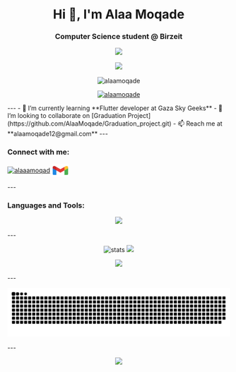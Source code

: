 <h1 align="center">Hi 👋, I'm Alaa Moqade</h1> <h3 align="center">Computer Science student @ Birzeit</h3> <p align="center"> <img src="https://media.giphy.com/media/hvRJCLFzcasrR4ia7z/giphy.gif" width="80px"> </p> <p align="center"> <img src="https://readme-typing-svg.herokuapp.com?size=24&duration=4000&color=36BCF7&center=true&vCenter=true&width=600&lines=Flutter+Developer+%F0%9F%9A%80;Problem+Solver+%F0%9F%92%BB;Always+Learning+New+Things+%F0%9F%8C%9F"> </p> <p align="center"> <img src="https://komarev.com/ghpvc/?username=alaamoqade&label=Profile%20views&color=blueviolet&style=for-the-badge" alt="alaamoqade" /> </p> <p align="center"> <a href="https://github.com/ryo-ma/github-profile-trophy"> <img src="https://github-profile-trophy.vercel.app/?username=alaamoqade&theme=radical&no-frame=true&margin-w=15" alt="alaamoqade" /> </a> </p> --- - 🌱 I’m currently learning **Flutter developer at Gaza Sky Geeks** - 👯 I’m looking to collaborate on [Graduation Project](https://github.com/AlaaMoqade/Graduation_project.git) - 📫 Reach me at **alaamoqade12@gmail.com** --- <h3 align="left">Connect with me:</h3> <p align="left"> <a href="https://www.linkedin.com/in/alaamoqade550149280/" target="blank"><img align="center" src="https://raw.githubusercontent.com/rahuldkjain/github-profile-readme-generator/master/src/images/icons/Social/linked-in-alt.svg" alt="alaaamoqad" height="30" width="40" /></a> <a href="alaamoqade12@gmail.com" target="blank"><img align="center" src="https://raw.githubusercontent.com/rahuldkjain/github-profile-readme-generator/master/src/images/icons/Social/gmail.svg" alt="alaaamoqad" height="30" width="40" /></a> </p> --- <h3 align="left">Languages and Tools:</h3> <p align="center"> <img src="https://skillicons.dev/icons?i=flutter,dart,java,python,php,html,css,git,linux,mysql,figma,selenium" /> </p> --- <p align="center"> <img src="https://github-readme-stats.vercel.app/api?username=alaamoqade&show_icons=true&theme=tokyonight" alt="stats" height="180"/> <img src="https://github-readme-streak-stats.herokuapp.com?user=alaamoqade&theme=tokyonight&hide_border=false" height="180"/> </p> <p align="center"> <img src="https://github-readme-stats.vercel.app/api/top-langs/?username=alaamoqade&layout=compact&theme=tokyonight" height="180"/> </p> --- <p align="center"> <img src="https://github.com/Platane/snk/raw/output/github-contribution-grid-snake-dark.svg" alt="snake" /> </p> --- <p align="center"> <img src="https://media.giphy.com/media/26AHONQ79FdWZhAI0/giphy.gif" width="300px"> </p>

